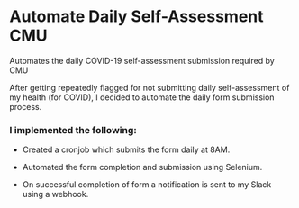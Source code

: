 # Automate Daily Self-Assessment CMU
Automates the daily COVID-19 self-assessment submission required by CMU

After getting repeatedly flagged for not submitting daily self-assessment of my health (for COVID), I decided to automate the daily form submission process.

### I implemented the following:

  * Created a cronjob which submits the form daily at 8AM.
  
  * Automated the form completion and submission using Selenium.
  
  * On successful completion of form a notification is sent to my Slack using a webhook.
